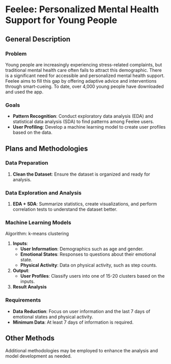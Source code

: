 # Feelee: Personalized Mental Health Support for Young People

## General Description

### Problem
Young people are increasingly experiencing stress-related complaints, but traditional mental health care often fails to attract this demographic. There is a significant need for accessible and personalized mental health support. Feelee aims to fill this gap by offering adaptive advice and interventions through smart-cueing. To date, over 4,000 young people have downloaded and used the app.

### Goals
- **Pattern Recognition**: Conduct exploratory data analysis (EDA) and statistical data analysis (SDA) to find patterns among Feelee users.
- **User Profiling**: Develop a machine learning model to create user profiles based on the data.

## Plans and Methodologies

### Data Preparation
1. **Clean the Dataset**: Ensure the dataset is organized and ready for analysis.

### Data Exploration and Analysis
1. **EDA + SDA**: Summarize statistics, create visualizations, and perform correlation tests to understand the dataset better.

### Machine Learning Models
Algorithm: k-means clustering
1. **Inputs**:
   - **User Information**: Demographics such as age and gender.
   - **Emotional States**: Responses to questions about their emotional state.
   - **Physical Activity**: Data on physical activity, such as step counts.
2. **Output**:
   - **User Profiles**: Classify users into one of 15-20 clusters based on the inputs.
3. **Result Analysis**

### Requirements
- **Data Reduction**: Focus on user information and the last 7 days of emotional states and physical activity.
- **Minimum Data**: At least 7 days of information is required.

## Other Methods
Additional methodologies may be employed to enhance the analysis and model development as needed.
